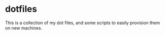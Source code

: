 # dotfiles

This is a collection of my dot files, and some scripts to easily
provision them on new machines.
